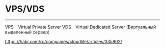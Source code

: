 # VPS/VDS
---
VPS - Virtual Private Server
VDS - Virtual Dedicated Server (Виртуальный выделенный сервер)

https://habr.com/ru/companies/cloudlite/articles/335902/


